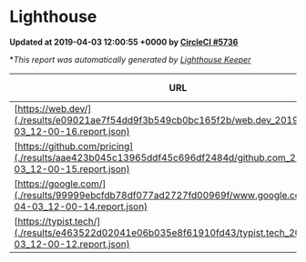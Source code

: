 
# Lighthouse

**Updated at 2019-04-03 12:00:55 +0000 by [CircleCI #5736](https://circleci.com/gh/ItinerisLtd/lighthouse-keeper-example/5736)**

**This report was automatically generated by [Lighthouse Keeper](https://github.com/itinerisltd/lighthouse-keeper)*

| URL | Performance | Accessibility | Best Practices | SEO | PWA | Updated At |
| --- | --- | --- | --- | --- | --- | --- |
| [https://web.dev/](./results/e09021ae7f54dd9f3b549cb0bc165f2b/web.dev_2019-04-03_12-00-16.report.json) | 0.97 | 0.93 | 1 | 0.96 | 1 | 2019-04-03T12:00:16.268Z |
| [https://github.com/pricing](./results/aae423b045c13965ddf45c696df2484d/github.com_2019-04-03_12-00-15.report.json) | 0.87 | 0.89 | 0.93 | 0.9 | 0.58 | 2019-04-03T12:00:15.527Z |
| [https://google.com/](./results/99999ebcfdb78df077ad2727fd00969f/www.google.com_2019-04-03_12-00-14.report.json) | 0.95 | 0.71 | 0.93 | 0.82 | 0.58 | 2019-04-03T12:00:14.951Z |
| [https://typist.tech/](./results/e463522d02041e06b035e8f61910fd43/typist.tech_2019-04-03_12-00-12.report.json) | 1 |  |  |  |  | 2019-04-03T12:00:12.404Z |
